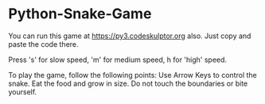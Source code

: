 # Python-Snake-Game

You can run this game at https://py3.codeskulptor.org also. Just copy and paste the code there.

Press 's' for slow speed, 'm' for medium speed, h for 'high' speed.

To play the game, follow the following points: Use Arrow Keys to control the snake. Eat the food and grow in size. Do not touch the boundaries or bite yourself.